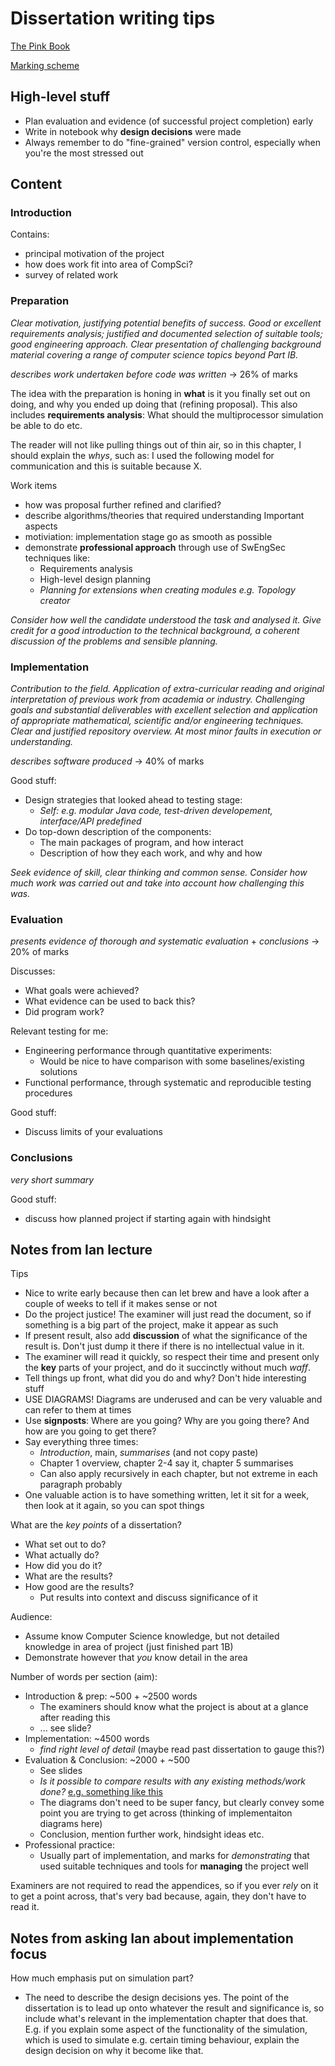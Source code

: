 # Dissertation writing tips

[The Pink Book](https://www.cl.cam.ac.uk/teaching/projects/pinkbook.pdf)

[Marking scheme](https://www.cst.cam.ac.uk/teaching/part-ii/projects/assessment)

## High-level stuff

* Plan evaluation and evidence (of successful project completion) early
* Write in notebook why **design decisions** were made
* Always remember to do "fine-grained" version control, especially when you're the most stressed out

## Content

### Introduction

Contains:
* principal motivation of the project
* how does work fit into area of CompSci?
* survey of related work

### Preparation

 _Clear motivation, justifying potential benefits of success._
 _Good or excellent requirements analysis; justified and documented selection of_
   _suitable tools; good engineering approach._
 _Clear presentation of challenging background material covering a range of_
   _computer science topics beyond Part IB._

_describes work undertaken before code was written_ -> 26% of marks

The idea with the preparation is honing in **what** is it you finally set out on doing,
and why you ended up doing that (refining proposal). This also includes
**requirements analysis**: What should the multiprocessor simulation be able to do etc.

The reader will not like pulling things out of thin air, so in this chapter, I should
explain the _whys_, such as: I used the following model for communication and this
is suitable because X.

Work items
* how was proposal further refined and clarified?
* describe algorithms/theories that required understanding
Important aspects
* motiviation: implementation stage go as smooth as possible
* demonstrate **professional approach** through use of SwEngSec techniques like:
  * Requirements analysis
  * High-level design planning
  * _Planning for extensions when creating modules e.g. Topology creator_

_Consider how well the candidate understood the task_
_and analysed it. Give credit for a good introduction to the technical background, a_
_coherent discussion of the problems and sensible planning._

### Implementation

 _Contribution to the field._
 _Application of extra-curricular reading and original interpretation of_
   _previous work from academia or industry._
 _Challenging goals and substantial deliverables with excellent selection and_
   _application of appropriate mathematical, scientific and/or engineering_
   _techniques._
 _Clear and justified repository overview._
 _At most minor faults in execution or understanding._

_describes software produced_ -> 40% of marks

Good stuff:
* Design strategies that looked ahead to testing stage:
  * _Self: e.g. modular Java code, test-driven developement, interface/API predefined_
* Do top-down description of the components:
  * The main packages of program, and how interact
  * Description of how they each work, and why and how

_Seek evidence of skill, clear thinking and common sense. Consider_
_how much work was carried out and take into account how challenging this was._

### Evaluation

_presents evidence of thorough and systematic evaluation_ + _conclusions_ -> 20% of marks

Discusses:
* What goals were achieved?
* What evidence can be used to back this?
* Did program work?

Relevant testing for me:
* Engineering performance through quantitative experiments:
  * Would be nice to have comparison with some baselines/existing solutions
* Functional performance, through systematic and reproducible testing procedures

Good stuff:
* Discuss limits of your evaluations

### Conclusions

_very short summary_

Good stuff:
* discuss how planned project if starting again with hindsight

## Notes from Ian lecture

Tips
* Nice to write early because then can let brew and have a look after
  a couple of weeks to tell if it makes sense or not
* Do the project justice! The examiner will just read the document,
  so if something is a big part of the project, make it appear as such
* If present result, also add **discussion** of what the significance
  of the result is. Don't just dump it there if there is no
  intellectual value in it.
* The examiner will read it quickly, so respect their time and present
  only the **key** parts of your project, and do it succinctly without
  much _waff_.
* Tell things up front, what did you do and why? Don't hide interesting stuff
* USE DIAGRAMS! Diagrams are underused and can be very valuable and can refer to them at times
* Use **signposts**: Where are you going? Why are you going there? And how are you going to get there?
* Say everything three times:
  * _Introduction_, main, _summarises_ (and not copy paste)
  * Chapter 1 overview, chapter 2-4 say it, chapter 5 summarises
  * Can also apply recursively in each chapter, but not extreme in each
    paragraph probably
* One valuable action is to have something written, let it sit for a week,
  then look at it again, so you can spot things

What are the _key points_ of a dissertation?
* What set out to do?
* What actually do?
* How did you do it?
* What are the results?
* How good are the results?
  * Put results into context and discuss significance of it

Audience:
* Assume know Computer Science knowledge, but not detailed knowledge
  in area of project (just finished part 1B)
* Demonstrate however that _you_ know detail in the area

Number of words per section (aim):
* Introduction & prep: ~500 + ~2500 words
  * The examiners should know what the project is about at a glance
    after reading this
  * ... see slide?
* Implementation: ~4500 words
  * _find right level of detail_ (maybe read past dissertation to gauge this?)
* Evaluation & Conclusion: ~2000 + ~500
  * See slides
  * _Is it possible to compare results with any existing methods/work done?_ [e.g. something like this](https://escholarship.org/content/qt4wv354s6/qt4wv354s6_noSplash_7e2fde6b8f65e4cccaa9c46dfc2c0954.pdf)
  * The diagrams don't need to be super fancy, but clearly convey some point you are trying to get across (thinking of implementaiton diagrams here)
  * Conclusion, mention further work, hindsight ideas etc.
* Professional practice:
  * Usually part of implementation, and marks for _demonstrating_
    that used suitable techniques and tools for **managing** the
    project well

Examiners are not required to read the appendices, so if you ever
_rely_ on it to get a point across, that's very bad because, again,
they don't have to read it.

## Notes from asking Ian about implementation focus

How much emphasis put on simulation part?
* The need to describe the design decisions yes. The point of the dissertation is
  to lead up onto whatever the result and significance is, so include what's relevant
  in the implementation chapter that does that. E.g. if you explain some aspect of 
  the functionality of the simulation, which is used to simulate e.g. certain timing
  behaviour, explain the design decision on why it become like that.
